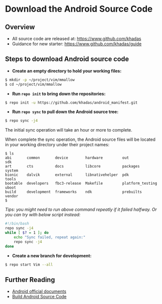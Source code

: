 # Download the Android Source Code


## Overview
* All source code are released at: https://www.github.com/khadas
* Guidance for new starter: https://www.github.com/khadas/guide


## Steps to download Android source code
* **Create an empty directory to hold your working files:**
```sh
$ mkdir -p ~/project/vim/mmallow
$ cd ~/project/vim/mmallow
```

* **Run `repo init` to bring down the repositories:**
```sh
$ repo init -u https://github.com/khadas/android_manifest.git
```

* **Run `repo sync` to pull down the Android source tree:**
```sh
$ repo sync -j4
```
The initial sync operation will take an hour or more to complete. 

When complete the sync operation, the Android source files will be located in your working directory under their project names:
```
$ ls
abi       common       device        hardware         out               sdk
art       cts          docs          libcore          packages          system
bionic    dalvik       external      libnativehelper  pdk               tools
bootable  developers   fbc3-release  Makefile         platform_testing  uboot
build     development  frameworks    ndk              prebuilts         vendor
$
```

*Tips: you might need to run above command repeatly if it failed halfway. Or you can try with below script instead:*
```sh
#!/bin/bash
repo sync -j4
while [ $? = 1 ]; do
	echo "Sync failed, repeat again:"
	repo sync -j4
done
```

* **Create a new branch for development:**
```sh
$ repo start Vim --all
```


## Further Reading
* [Android official documents](https://source.android.com/source/downloading.html)
* [Build Android Source Code](https://github.com/khadas/documents/blob/master/BuildingAndroid.md)
